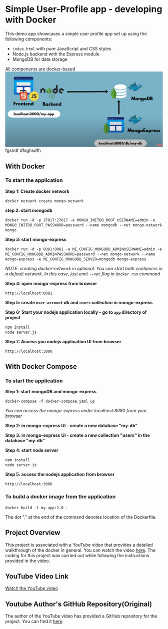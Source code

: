 # Simple User-Profile app - developing with Docker

This demo app showcases a simple user profile app set up using the following components:
- `index.html` with pure JavaScript and CSS styles
- Node.js backend with the Express module
- MongoDB for data storage


All components are docker-based
![Architecture](./Architecture.png)
fgshdf dfsghsdfh
## With Docker

### To start the application

**Step 1: Create docker network**

    docker network create mongo-network 

**step 2: start mongodb** 

    docker run -d -p 27017:27017 -e MONGO_INITDB_ROOT_USERNAME=admin -e MONGO_INITDB_ROOT_PASSWORD=password --name mongodb --net mongo-network mongo    

**Step 3: start mongo-express**
    
    docker run -d -p 8081:8081 -e ME_CONFIG_MONGODB_ADMINUSERNAME=admin -e ME_CONFIG_MONGODB_ADMINPASSWORD=password --net mongo-network --name mongo-express -e ME_CONFIG_MONGODB_SERVER=mongodb mongo-express   

_NOTE: creating docker-network in optional. You can start both containers in a default network. In this case, just emit `--net` flag in `docker run` command_

**Step 4: open mongo-express from browser**

    http://localhost:8081

**Step 5: create `user-account` _db_ and `users` _collection_ in mongo-express**

**Step 6: Start your nodejs application locally - go to `app` directory of project**

    npm install 
    node server.js
    
**Step 7: Access you nodejs application UI from browser**

    http://localhost:3000

## With Docker Compose

### To start the application

**Step 1: start mongoDB and mongo-express**

    docker-compose -f docker-compose.yaml up
    
_You can access the mongo-express under localhost:8080 from your browser_
    
**Step 2: in mongo-express UI - create a new database "my-db"**

**Step 3: in mongo-express UI - create a new collection "users" in the database "my-db"**      
    
**Step 4: start node server**

    npm install
    node server.js
    
**Step 5: access the nodejs application from browser**

    http://localhost:3000

### To build a docker image from the application

    docker build -t my-app:1.0 .       
    
The dot "." at the end of the command denotes location of the Dockerfile.

## Project Overview

This project is associated with a YouTube video that provides a detailed walkthrough of the docker in general. You can watch the video [here](https://www.youtube.com/watch?v=3c-iBn73dDE&t=1926s). The coding for this project was carried out while following the instructions provided in the video.

## YouTube Video Link

[Watch the YouTube video](https://www.youtube.com/watch?v=3c-iBn73dDE&t=1926s)

## Youtube Author's GitHub Repository(Original)

The author of the YouTube video has provided a GitHub repository for the project. You can find it [here](https://gitlab.com/nanuchi/techworld-js-docker-demo-app/-/tree/master#demo-app-developing-with-docker).

